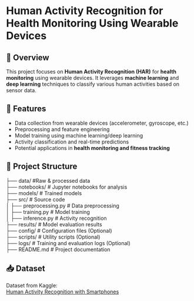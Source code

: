 # Human Activity Recognition for Health Monitoring Using Wearable Devices  

## 📌 Overview  
This project focuses on **Human Activity Recognition (HAR)** for **health monitoring** using wearable devices. It leverages **machine learning** and **deep learning** techniques to classify various human activities based on sensor data.  

## 🚀 Features  
- Data collection from wearable devices (accelerometer, gyroscope, etc.)  
- Preprocessing and feature engineering  
- Model training using machine learning/deep learning  
- Activity classification and real-time predictions  
- Potential applications in **health monitoring and fitness tracking**  

## 📂 Project Structure  

 ├── data/                   #Raw & processed data </br>
 ├── notebooks/              # Jupyter notebooks for analysis </br>
 ├── models/                 # Trained models </br>
 ├── src/                    # Source code </br>
 │ ├── preprocessing.py      # Data preprocessing </br>
 │ ├── training.py           # Model training </br>
 │ ├── inference.py          # Activity recognition </br>
 ├── results/                # Model evaluation results </br>
 ├── config/                 # Configuration files (Optional) </br>
 ├── scripts/                # Utility scripts (Optional) </br>
 ├── logs/                   # Training and evaluation logs (Optional)  </br>
 ├── README.md # Project documentation


## 📥 Dataset
Dataset from Kaggle:  
[Human Activity Recognition with Smartphones](https://www.kaggle.com/datasets/uciml/human-activity-recognition-with-smartphones)  
 